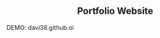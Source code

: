 <h2 align="center">
  Portfolio Website <br/>
</h2>
<div align="center">
</div>
<p>DEMO: davi38.github.oi</p>
<br/>
